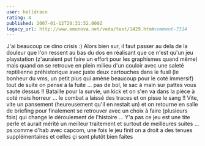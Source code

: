```yaml
---
user: helldraco
rating: 4
published: 2007-01-12T20:31:52.000Z
legacy_url: http://www.emunova.net/veda/test/1429.htm#comment-7314
---
```

J'ai beaucoup ce dino crisis :)
Alors bien sur, il faut passer au dela de la douleur que l'on ressent au bas du dos en réalisant que ce n'est qu'un jeu playstation (z'auraient put faire un effort pour les graphismes quand même) mais quand on se retrouve en plein milieu d'un couloir avec une saleté reptilienne préhistorique avec juste deux cartouches dans le fusil (le bonheur du vms, un petit plus qui amène beaucoup pour le coté immersif) tout de suite on pense à la fuite ... pas de bol, le sac à main sur pattes vous saute dessus !! Bataille pour la survie, un kick et on s'en va dans la pièce à coté mais horreur ... le combat a laissé des traces et on pisse le sang !! Vite, vite un pansement (heureusement qu'il en restait un) et on retourne en salle de briefing pour finalement se retrouver avec un choix à faire (plusieurs fois) qui change le déroulement de l'histoire ... Y'a pas ce jeu est une tite perle et aurait mérité un meilleur traitement et surtout de meilleures suites ...
ps:comme d'hab avec capcom, une fois le jeu finit on a droit a des tenues supplémentaires et celles çi sont plutôt bien faites